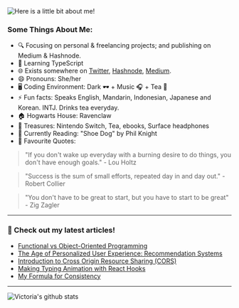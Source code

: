 <img src="https://github.com/victoria-lo/victoria-lo/blob/master/myGif.gif" alt="Here is a little bit about me!">

### Some Things About Me:

- 🔍 Focusing on personal & freelancing projects; and publishing on Medium & Hashnode.
- 🌱 Learning TypeScript
- 🌐 Exists somewhere on [Twitter](https://twitter.com/lo_victoria2666), [Hashnode](https://lo-victoria.com/), [Medium](https://medium.com/@victoria2666).
- 😄 Pronouns: She/her
- 🖥️ Coding Environment: Dark 🕶️ + Music 🎧 + Tea 🍵
- ⚡ Fun facts: Speaks English, Mandarin, Indonesian, Japanese and Korean. INTJ. Drinks tea everyday.
- 🏠 Hogwarts House: Ravenclaw
- 💎 Treasures: Nintendo Switch, Tea, ebooks, Surface headphones
- 📖 Currently Reading: "Shoe Dog" by Phil Knight
- 💬 Favourite Quotes: 
> "If you don't wake up everyday with a burning desire to do things, you don't have enough goals." - Lou Holtz

> "Success is the sum of small efforts, repeated day in and day out." - Robert Collier

> "You don't have to be great to start, but you have to start to be great"  - Zig Zagler

------

### 📝 Check out my latest articles!
<!-- BLOG:START -->
- [Functional vs Object-Oriented Programming](https://lo-victoria.com/functional-vs-object-oriented-programming)
- [The Age of Personalized User Experience: Recommendation Systems](https://lo-victoria.com/the-age-of-personalized-user-experience-recommendation-systems)
- [Introduction to Cross Origin Resource Sharing (CORS)](https://lo-victoria.com/introduction-to-cross-origin-resource-sharing-cors)
- [Making Typing Animation with React Hooks](https://lo-victoria.com/making-typing-animation-with-react-hooks)
- [My Formula for Consistency](https://lo-victoria.com/my-formula-for-consistency)
<!-- BLOG:END -->

-----

![Victoria's github stats](https://github-readme-stats.vercel.app/api?username=victoria-lo&show_icons=true&count_private=true&hide=issues,prs)
